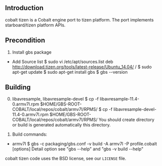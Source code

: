 ## Introduction

cobalt tizen is a Cobalt engine port to tizen platform. The port
implements starboard/tizen platform APIs.

## Precondition

1. Install gbs package
  - Add Source list
    $ sudo vi /etc/apt/sources.list
      deb http://download.tizen.org/tools/latest-release/Ubuntu_14.04/ /
    $ sudo apt-get update
    $ sudo apt-get install gbs
    $ gbs --version

## Building

0. libavresample, libavresample-devel
    $ cp -f libavresample-11.4-0.armv7l.rpm $HOME/GBS-ROOT-COBALT/local/repos/cobalt/armv7l/RPMS/
    $ cp -f libavresample-devel-11.4-0.armv7l.rpm $HOME/GBS-ROOT-COBALT/local/repos/cobalt/armv7l/RPMS/
    You should create directory or build is generated automatically this directory.

1. Build commands:
  - armv7l
    $ gbs -c packaging/gbs.conf -v build -A armv7l -P profile.cobalt [options]
    Detail option see "gbs --help" and "gbs -v build --help"

cobalt tizen code uses the BSD license, see our `LICENSE` file.
